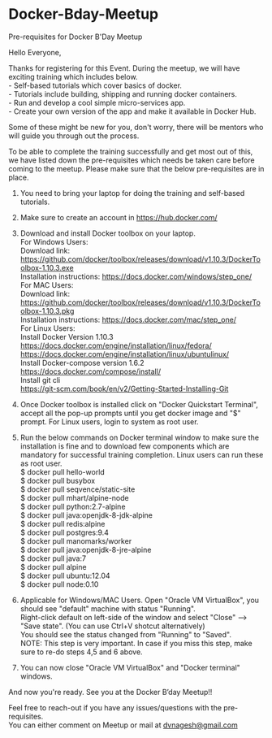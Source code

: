# Docker-Bday-Meetup
Pre-requisites for Docker B'Day Meetup

Hello Everyone,

Thanks for registering for this Event. 
During the meetup, we will have exciting training which includes below.<br>
	- Self-based tutorials which cover basics of docker.<br>
	- Tutorials include building, shipping and running docker containers.<br>
	- Run and develop a cool simple micro-services app.<br>
	- Create your own version of the app and make it available in Docker Hub.<br>

Some of these might be new for you, don't worry, there will be mentors who will guide you through out the process.

To be able to complete the training successfully and get most out of this, we have listed down the pre-requisites which needs be taken care before coming to the meetup.
Please make sure that the below pre-requisites are in place.

1. You need to bring your laptop for doing the training and self-based tutorials.
2. Make sure to create an account in https://hub.docker.com/
3. Download and install Docker toolbox on your laptop.<br>
   For Windows Users: <br>
	Download link: https://github.com/docker/toolbox/releases/download/v1.10.3/DockerToolbox-1.10.3.exe <br>
	Installation instructions: https://docs.docker.com/windows/step_one/ <br>
   For MAC Users: <br>
	Download link: https://github.com/docker/toolbox/releases/download/v1.10.3/DockerToolbox-1.10.3.pkg <br>
	Installation instructions: https://docs.docker.com/mac/step_one/ <br>
   For Linux Users: <br>
	Install Docker Version 1.10.3  <br>
	https://docs.docker.com/engine/installation/linux/fedora/ <br>
	https://docs.docker.com/engine/installation/linux/ubuntulinux/ <br>
	Install Docker-compose version 1.6.2 <br>
	https://docs.docker.com/compose/install/ <br>
	Install git cli <br>
	https://git-scm.com/book/en/v2/Getting-Started-Installing-Git <br>
4. Once Docker toolbox is installed click on "Docker Quickstart Terminal", accept all the pop-up prompts until you get docker image and "$" prompt. For Linux users, login to system as root user. <br>
5. Run the below commands on Docker terminal window to make sure the installation is fine and to download few components which are mandatory for successful training completion. Linux users can run these as root user. <br>
   $ docker pull hello-world <br>
   $ docker pull busybox <br>
   $ docker pull seqvence/static-site <br>
   $ docker pull mhart/alpine-node <br>
   $ docker pull python:2.7-alpine <br>
   $ docker pull java:openjdk-8-jdk-alpine <br>
   $ docker pull redis:alpine <br>
   $ docker pull postgres:9.4 <br>
   $ docker pull manomarks/worker <br>
   $ docker pull java:openjdk-8-jre-alpine <br> 
   $ docker pull java:7 <br>
   $ docker pull alpine <br>
   $ docker pull ubuntu:12.04 <br>
   $ docker pull node:0.10 <br>


6. Applicable for Windows/MAC Users. Open "Oracle VM VirtualBox", you should see "default" machine with status "Running". <br>
   Right-click default on left-side of the window and select "Close" --> "Save state". (You can use Ctrl+V shotcut alternatively) <br>
   You should see the status changed from "Running" to "Saved". <br>
   NOTE: This step is very important. In case if you miss this step, make sure to re-do steps 4,5 and 6 above.

7. You can now close "Oracle VM VirtualBox" and "Docker terminal" windows. <br>

And now you're ready. See you at the Docker B’day Meetup!! <br>

Feel free to reach-out if you have any issues/questions with the pre-requisites. <br>
You can either comment on Meetup or mail at dvnagesh@gmail.com

